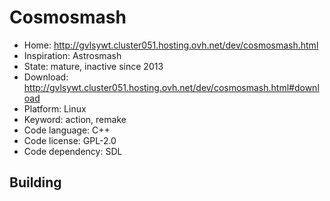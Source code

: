# Cosmosmash

- Home: http://gvlsywt.cluster051.hosting.ovh.net/dev/cosmosmash.html
- Inspiration: Astrosmash
- State: mature, inactive since 2013
- Download: http://gvlsywt.cluster051.hosting.ovh.net/dev/cosmosmash.html#download
- Platform: Linux
- Keyword: action, remake
- Code language: C++
- Code license: GPL-2.0
- Code dependency: SDL

## Building
